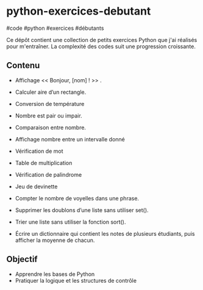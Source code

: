 # python-exercices-debutant
#code #python #exercices #débutants

Ce dépôt contient une collection de petits exercices Python que j'ai réalisés pour m'entraîner.
La complexité des codes suit une progression croissante.

## Contenu

- Affichage << Bonjour, [nom] ! >> .
- Calculer aire d’un rectangle.
- Conversion de température
- Nombre est pair ou impair.
- Comparaison entre nombre.

- Affichage nombre entre un intervalle donné
- Vérification de mot
- Table de multiplication
- Vérification de palindrome
- Jeu de devinette

- Compter le nombre de voyelles dans une phrase.
- Supprimer les doublons d’une liste sans utiliser set().
- Trier une liste sans utiliser la fonction sort().
- Écrire un dictionnaire qui contient les notes de plusieurs étudiants, puis afficher la moyenne de chacun.


## Objectif

- Apprendre les bases de Python
- Pratiquer la logique et les structures de contrôle
